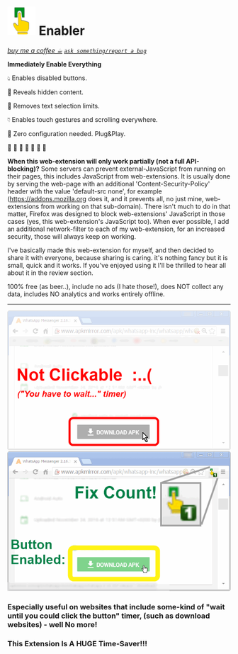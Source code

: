 <h1><img src="resources/icon.png" height="64" width="64"/> Enabler</h1>
<a href="https://paypal.me/e1adkarak0/5"><em>buy me a coffee ☕︎</em></a>  
<a href="https://github.com/eladkarako/chrome_extensions/issues/new?title=Enabler%20-%20"><em><code>ask something/report a bug</code></em></a>  

<strong>Immediately Enable Everything</strong>

👆︎ Enables disabled buttons.

👀︎ Reveals hidden content.

📖︎ Removes text selection limits.

👇︎ Enables touch gestures and scrolling everywhere.

👔︎ Zero configuration needed. Plug&Play.


🌼︎ 🌼︎ 🌼︎ 🌼︎ 🌼︎ 🌼︎ 🌼︎


<strong>When this web-extension will only work partially (not a full API-blocking)?</strong>
Some servers can prevent external-JavaScript from running on their pages, this includes JavaScript from web-extensions. It is usually done by serving the web-page with an additional 'Content-Security-Policy' header with the value 'default-src none', for example (https://addons.mozilla.org does it, and it prevents all, no just mine, web-extensions from working on that sub-domain). There isn't much to do in that matter, Firefox was designed to block web-extensions' JavaScript in those cases (yes, this web-extension's JavaScript too). When ever possible, I add an additional network-filter to each of my web-extension, for an increased security, those will always keep on working.

I've basically made this web-extension for myself, and then decided to share it with everyone, because sharing is caring. it's nothing fancy but it is small, quick and it works. If you've enjoyed using it I'll be thrilled to hear all about it in the review section. 

100% free (as beer..), include no ads (I hate those!), does NOT collect any data, includes NO analytics and works entirely offline.

<hr/>

<img src="resources/screenshot_1.png"/>
<img src="resources/screenshot_2.png"/>

<h3>Especially useful on websites that include some-kind of "wait until you could click the button" timer,
(such as download websites) - well No more!</h3>

<h3>This Extension Is A HUGE Time-Saver!!!</h3>


<!-- <a href="https://paypal.me/e1adkarak0"><img src="https://www.paypalobjects.com/webstatic/mktg/Logo/pp-logo-100px.png" alt="PayPal Donation"></a> -->